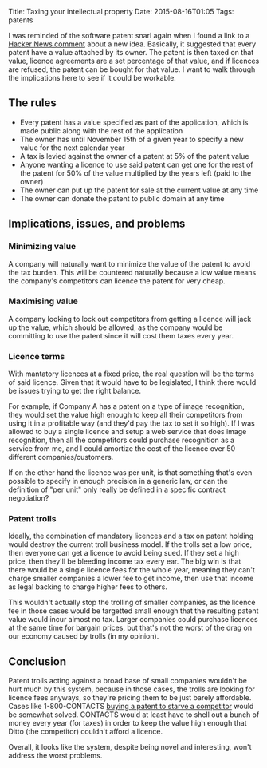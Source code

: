 Title: Taxing your intellectual property
Date: 2015-08-16T01:05
Tags: patents

I was reminded of the software patent snarl again when I found a link to a [Hacker News comment][hacker-news] about a new idea. Basically, it suggested that every patent have a value attached by its owner. The patent is then taxed on that value, licence agreements are a set percentage of that value, and if licences are refused, the patent can be bought for that value. I want to walk through the implications here to see if it could be workable.

## The rules

* Every patent has a value specified as part of the application, which is made public along with the rest of the application
* The owner has until November 15th of a given year to specify a new value for the next calendar year
* A tax is levied against the owner of a patent at 5% of the patent value
* Anyone wanting a licence to use said patent can get one for the rest of the patent for 50% of the value multiplied by the years left (paid to the owner)
* The owner can put up the patent for sale at the current value at any time
* The owner can donate the patent to public domain at any time

## Implications, issues, and problems

### Minimizing value
A company will naturally want to minimize the value of the patent to avoid the tax burden. This will be countered naturally because a low value means the company's competitors can licence the patent for very cheap.

### Maximising value
A company looking to lock out competitors from getting a licence will jack up the value, which should be allowed, as the company would be committing to use the patent since it will cost them taxes every year.

### Licence terms
With mantatory licences at a fixed price, the real question will be the terms of said licence. Given that it would have to be legislated, I think there would be issues trying to get the right balance.

For example, if Company A has a patent on a type of image recognition, they would set the value high enough to keep all their competitors from using it in a profitable way (and they'd pay the tax to set it so high). If I was allowed to buy a single licence and setup a web service that does image recognition, then all the competitors could purchase recognition as a service from me, and I could amortize the cost of the licence over 50 different companies/customers.

If on the other hand the licence was per unit, is that something that's even possible to specify in enough precision in a generic law, or can the definition of "per unit" only really be defined in a specific contract negotiation?

### Patent trolls
Ideally, the combination of mandatory licences and a tax on patent holding would destroy the current troll business model. If the trolls set a low price, then everyone can get a licence to avoid being sued. If they set a high price, then they'll be bleeding income tax every ear. The big win is that there would be a single licence fees for the whole year, meaning they can't charge smaller companies a lower fee to get income, then use that income as legal backing to charge higher fees to others.

This wouldn't actually stop the trolling of smaller companies, as the licence fee in those cases would be targetted small enough that the resulting patent value would incur almost no tax. Larger companies could purchase licences at the same time for bargain prices, but that's not the worst of the drag on our economy caused by trolls (in my opinion).

## Conclusion
Patent trolls acting against a broad base of small companies wouldn't be hurt much by this system, because in those cases, the trolls are looking for licence fees anyways, so they're pricing them to be just barely affordable. Cases like 1-800-CONTACTS [buying a patent to starve a competitor][contacts] would be somewhat solved. CONTACTS would at least have to shell out a bunch of money every year (for taxes) in order to keep the value high enough that Ditto (the competitor) couldn't afford a licence.

Overall, it looks like the system, despite being novel and interesting, won't address the worst problems.

[hacker-news]: https://news.ycombinator.com/item?id=4451179
[contacts]: https://www.eff.org/deeplinks/2013/04/1-800-contacts-buys-patent-squelch-competition
